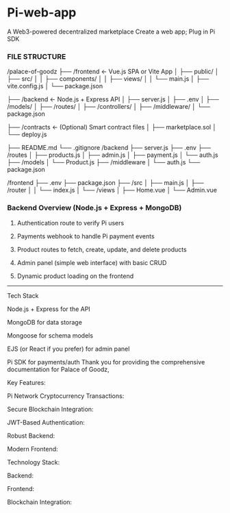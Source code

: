 # Pi-web-app
A Web3-powered decentralized marketplace
Create a web app; Plug in Pi SDK
### FILE STRUCTURE ###

/palace-of-goodz
├── /frontend            ← Vue.js SPA or Vite App
│   ├── public/
│   ├── src/
│   │   ├── components/
│   │   ├── views/
│   │   └── main.js
│   ├── vite.config.js
│   └── package.json

├── /backend             ← Node.js + Express API
│   ├── server.js
│   ├── .env
│   ├── /models/
│   ├── /routes/
│   ├── /controllers/
│   ├── /middleware/
│   └── package.json

├── /contracts           ← (Optional) Smart contract files
│   ├── marketplace.sol
│   └── deploy.js

├── README.md
└── .gitignore
/backend
├── server.js
├── .env
├── /routes
│   ├── products.js
│   ├── admin.js
│   ├── payment.js
│   └── auth.js
├── /models
│   └── Product.js
├── /middleware
│   └── auth.js
└── package.json

/frontend
├── .env
├── package.json
├── /src
│   ├── main.js
│   ├── /router
│   │   └── index.js
│   └── /views
│       ├── Home.vue
│       └── Admin.vue


### Backend Overview (Node.js + Express + MongoDB) ###

1. Authentication route to verify Pi users


2. Payments webhook to handle Pi payment events


3. Product routes to fetch, create, update, and delete products


4. Admin panel (simple web interface) with basic CRUD


5. Dynamic product loading on the frontend




---

Tech Stack

Node.js + Express for the API

MongoDB for data storage

Mongoose for schema models

EJS (or React if you prefer) for admin panel

Pi SDK for payments/auth
Thank you for providing the comprehensive documentation for Palace of Goodz,    

Key Features:

Pi Network Cryptocurrency Transactions:  

Secure Blockchain Integration:  

JWT-Based Authentication:  

Robust Backend:  

Modern Frontend:  


Technology Stack:

Backend:  

Frontend:  

Blockchain Integration:  
